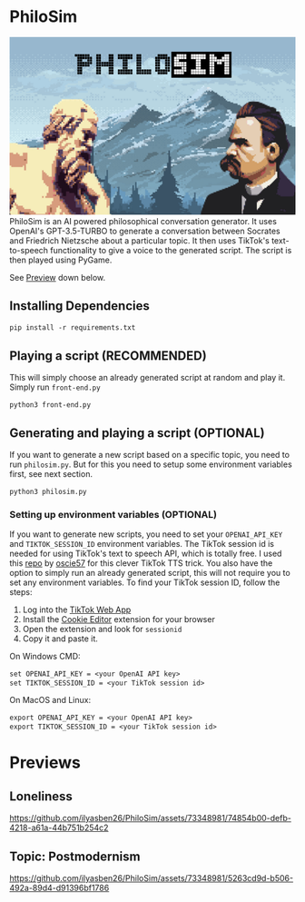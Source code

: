 # PhiloSim

![image](assets/promo/cover.png)
PhiloSim is an AI powered philosophical conversation generator. It uses OpenAI's GPT-3.5-TURBO to generate a conversation between Socrates and Friedrich Nietzsche about a particular topic. It then uses TikTok's text-to-speech functionality to give a voice to the generated script. The script is then played using PyGame. 

See [Preview](#Previews) down below.

## Installing Dependencies

```
pip install -r requirements.txt
```

## Playing a script (RECOMMENDED)

This will simply choose an already generated script at random and play it.
Simply run `front-end.py`

```
python3 front-end.py
```

## Generating and playing a script (OPTIONAL)

If you want to generate a new script based on a specific topic, you need to run `philosim.py`. But for this you need to setup some environment variables first, see next section.

```
python3 philosim.py
```

### Setting up environment variables (OPTIONAL)

If you want to generate new scripts, you need to set your `OPENAI_API_KEY` and `TIKTOK_SESSION_ID` environment variables. The TikTok session id is needed for using TikTok's text to speech API, which is totally free. I used this [repo](https://github.com/oscie57/tiktok-voice) by [oscie57](https://github.com/oscie57) for this clever TikTok TTS trick. You also have the option to simply run an already generated script, this will not require you to set any environment variables.
To find your TikTok session ID, follow the steps:

1. Log into the [TikTok Web App](https://www.tiktok.com/)
2. Install the [Cookie Editor](https://cookie-editor.cgagnier.ca/) extension for your browser
3. Open the extension and look for `sessionid`
4. Copy it and paste it.

On Windows CMD:

```
set OPENAI_API_KEY = <your OpenAI API key>
set TIKTOK_SESSION_ID = <your TikTok session id>
```

On MacOS and Linux:

```
export OPENAI_API_KEY = <your OpenAI API key>
export TIKTOK_SESSION_ID = <your TikTok session id>
```
# Previews
## Loneliness
https://github.com/ilyasben26/PhiloSim/assets/73348981/74854b00-defb-4218-a61a-44b751b254c2

## Topic: Postmodernism
https://github.com/ilyasben26/PhiloSim/assets/73348981/5263cd9d-b506-492a-89d4-d91396bf1786



